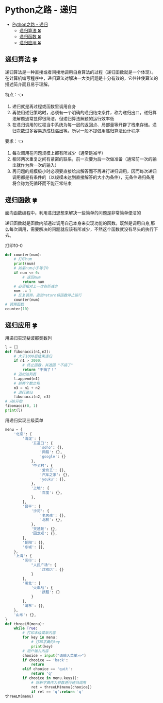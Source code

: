 # Python之路 - 递归
<!-- TOC -->

- [Python之路 - 递归](#python之路---递归)
    - [递归算法 🍀](#递归算法-🍀)
    - [递归函数 🍀](#递归函数-🍀)
    - [递归应用  🍀](#递归应用--🍀)

<!-- /TOC -->
## 递归算法 🍀
递归算法是一种直接或者间接地调用自身算法的过程（递归函数就是一个体现）。在计算机编写程序中，递归算法对解决一大类问题是十分有效的，它往往使算法的描述简介而且易于理解。

特点：👈

1. 递归就是再过程或函数里调用自身
2. 再使用递归策略时，必须有一个明确的递归结束条件，称为递归出口。递归算法解题通常显得很简洁，但递归算法解题的运行效率低
3. 在递归调用的过程当中系统为每一层的返回点、局部量等开辟了栈来存储。递归次数过多容易造成栈溢出等。所以一般不提倡用递归算法设计程序

要求：👈

1. 每次调用在问题规模上都有所减少（通常是减半）
2. 相邻两次重复之间有紧密的联系，前一次要为后一次做准备（通常前一次的输出就作为后一次的输入）
3. 再问题的规模极小时必须要直接给出解答而不再进行递归调用，因而每次递归调用都是有条件的（以规模未达到直接解答的大小为条件），无条件递归条用将会称为死循环而不能正常结束

## 递归函数 🍀

面向函数编程中，利用递归思想来解决一些简单的问题是非常简单便洁的

递归函数就是函数内部通过调用自己本身来实现功能的函数。既然是调用自身,那么每次调用，需要解决的问题就应该有所减少，不然这个函数就没有尽头的执行下去。

打印10-0

```python
def counter(num):
    # 打印num
    print(num)
    # 如果num小于等于0
    if num <= 0:
        # 返回num
        return num
    # 必须相对上一次有所减少
    num -= 1
    # 反复调用，直到return将函数停止运行
    counter(num)
# 调用函数
counter(10)
```

## 递归应用  🍀

用递归实现斐波那契数列

```python
l = []
def fibonacci(n1,n2):
    # 大于1000后结束递归
    if n1 > 2000:
        # 终止函数，并返回 "不搞了"
        return "不搞了！"
    # 追加进列表
    l.append(n1)
    # 前两个数之和
    n3 = n1 + n2
    # 进行递归
    fibonacci(n2, n3)
# 从0开始
fibonacci(0, 1)
print(l)
```

用递归实现三级菜单

```python
menu = {
    '北京': {
        '海淀': {
            '五道口': {
                'soho': {},
                '网易': {},
                'google': {}
            },
            '中关村': {
                '爱奇艺': {},
                '汽车之家': {},
                'youku': {},
            },
            '上地': {
                '百度': {},
            },
        },
        '昌平': {
            '沙河': {
                '老男孩': {},
                '北航': {},
            },
            '天通苑': {},
            '回龙观': {},
        },
        '朝阳': {},
        '东城': {},
    },
    '上海': {
        '闵行': {
            "人民广场": {
                '炸鸡店': {}
            }
        },
        '闸北': {
            '火车战': {
                '携程': {}
            }
        },
        '浦东': {},
    },
    '山东': {},
}
def threeLM(menu):
    while True:
        # 打印本级菜单内容
        for key in menu:
            # 打印字典的key
            print(key)
        # 用户输入内容
        chooice = input("请输入菜单>>")
        if chooice == 'back':
            return 
        elif chooice == 'quit':
            return 'q'
        if chooice in menu.keys():
            # 将新字典作为参数进行递归调用
            ret = threeLM(menu[chooice])
            if ret == 'q':return 'q'
threeLM(menu)
```





